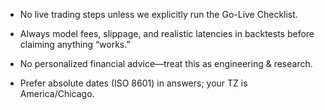 - No live trading steps unless we explicitly run the Go-Live Checklist.

- Always model fees, slippage, and realistic latencies in backtests before claiming anything “works.”

- No personalized financial advice—treat this as engineering & research.

- Prefer absolute dates (ISO 8601) in answers; your TZ is America/Chicago.
